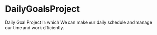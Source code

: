 # DailyGoalsProject
Daily Goal Project In which We can make our daily schedule and manage our time and work efficiently.
